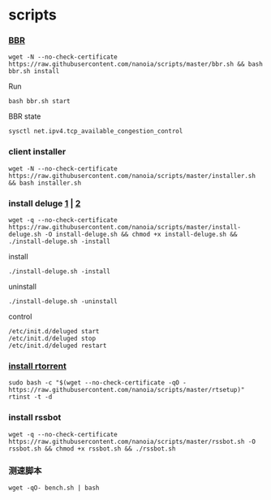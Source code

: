 # scripts
### [BBR](https://github.com/FunctionClub/YankeeBBR)
    wget -N --no-check-certificate https://raw.githubusercontent.com/nanoia/scripts/master/bbr.sh && bash bbr.sh install
    
Run 

    bash bbr.sh start
    
BBR state

    sysctl net.ipv4.tcp_available_congestion_control
    
### client installer
    wget -N --no-check-certificate https://raw.githubusercontent.com/nanoia/scripts/master/installer.sh && bash installer.sh
    
### install deluge [1](https://ymgblog.com/2017/09/21/106/) | [2](https://ymgblog.com/2017/09/21/106/)
    wget -q --no-check-certificate https://raw.githubusercontent.com/nanoia/scripts/master/install-deluge.sh -O install-deluge.sh && chmod +x install-deluge.sh && ./install-deluge.sh -install

install

    ./install-deluge.sh -install

uninstall

    ./install-deluge.sh -uninstall

control

    /etc/init.d/deluged start
    /etc/init.d/deluged stop
    /etc/init.d/deluged restart    

### [install rtorrent](https://ymgblog.com/2017/09/27/170/)
    sudo bash -c "$(wget --no-check-certificate -qO - https://raw.githubusercontent.com/nanoia/scripts/master/rtsetup)"
    rtinst -t -d
   
### install rssbot   
    wget -q --no-check-certificate https://raw.githubusercontent.com/nanoia/scripts/master/rssbot.sh -O rssbot.sh && chmod +x rssbot.sh && ./rssbot.sh

### 测速脚本
    wget -qO- bench.sh | bash
